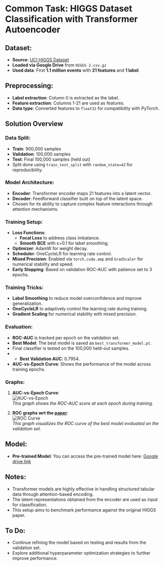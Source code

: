 # Common Task: HIGGS Dataset Classification with Transformer Autoencoder

## Dataset:
- **Source**: [UCI HIGGS Dataset](https://archive.ics.uci.edu/ml/datasets/HIGGS)
- **Loaded via Google Drive** from `HIGGS 2.csv.gz`
- **Used data**: First **1.1 million events** with **21 features** and **1 label**.

## Preprocessing:
- **Label extraction**: Column 0 is extracted as the label.
- **Feature extraction**: Columns 1-21 are used as features.
- **Data type**: Converted features to `float32` for compatibility with PyTorch.

## Solution Overview

### Data Split:
- **Train**: 900,000 samples
- **Validation**: 100,000 samples
- **Test**: Final 100,000 samples (held out)
- Split done using `train_test_split` with `random_state=42` for reproducibility.

### Model Architecture:
- **Encoder**: Transformer encoder maps 21 features into a latent vector.
- **Decoder**: Feedforward classifier built on top of the latent space.
- Chosen for its ability to capture complex feature interactions through attention mechanisms.

### Training Setup:
- **Loss Functions**:
  - **Focal Loss** to address class imbalance.
  - **Smooth BCE** with ε=0.1 for label smoothing.
- **Optimizer**: AdamW for weight decay.
- **Scheduler**: OneCycleLR for learning rate control.
- **Mixed Precision**: Enabled via `torch.cuda.amp` and `GradScaler` for numerical stability and speed.
- **Early Stopping**: Based on validation ROC-AUC with patience set to 3 epochs.

### Training Tricks:
- **Label Smoothing** to reduce model overconfidence and improve generalization.
- **OneCycleLR** to adaptively control the learning rate during training.
- **Gradient Scaling** for numerical stability with mixed precision.

### Evaluation:
- **ROC-AUC** is tracked per epoch on the validation set.
- **Best Model**: The best model is saved as `best_transformer_model.pt`.
- Final classifier is tested on the 100,000 held-out samples.
- - **Best Validation AUC**: 0.7954.
- **AUC-vs-Epoch Curve**: Shows the performance of the model across training epochs.

### Graphs:
1. **AUC-vs-Epoch Curve**:  
   ![AUC-vs-Epoch](https://drive.google.com/file/d/1FqTALyPC4Fo24heSXUvuxANx__l8bhwm/view?usp=drive_link)  
   *This graph shows the ROC-AUC score at each epoch during training.*

2. **ROC graphs wrt the [paper](https://arxiv.org/pdf/1402.4735.pdf)**:  
   ![ROC Curve](https://drive.google.com/file/d/1_LzXYyEGbdVr7CZ8F4htr8hMIXPMcFi_/view?usp=drive_link)  
   *This graph visualizes the ROC curve of the best model evaluated on the validation set.*

## Model:
- **Pre-trained Model**: You can access the pre-trained model here: [Google drive link](https://drive.google.com/file/d/1J8DqpHLL6e-H8NeEIjiekoj9C3gds10k/view?usp=sharing)

## Notes:
- Transformer models are highly effective in handling structured tabular data through attention-based encoding.
- The latent representations obtained from the encoder are used as input for classification.
- This setup aims to benchmark performance against the original HIGGS paper.

## To Do:
- Continue refining the model based on testing and results from the validation set.
- Explore additional hyperparameter optimization strategies to further improve performance.

